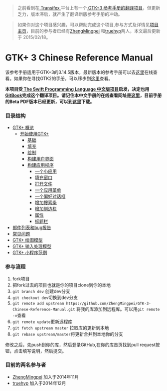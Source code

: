
>之前看到在[ Transifex ](https://www.transifex.com/)平台上有一个[ GTK+3 参考手册的翻译项目](https://www.transifex.com/organization/yetist/dashboard/gtk3-reference-manual)，但更新乏力，版本滞后，就产生了翻译新版参考手册的冲动。

>如果你对这个项目感兴趣，可以帮助完成这个项目,参与方式及详情见[项目主页](https://github.com/ZhengMingpei/GTK-3-Chinese-Reference-Manual)，目前的参与者已经有[ZhengMingpei](https://github.com/ZhengMingpei) 和[truehyp](https://github.com/truehyp)两人，本文最后更新于 2015/02/18。

# GTK+ 3 Chinese Reference Manual

该参考手册适用于GTK+3的3.14.5版本，最新版本的参考手册可以去[这里](http://developer.gnome.org/gtk3/)在线查看。如果你在寻找GTK2的手册，可以移步到[这里](http://developer.gnome.org/gtk2/)查看。

**本项目受[ The Swift Programming Language 中文版项目](https://github.com/numbbbbb/the-swift-programming-language-in-chinese)启发，决定也用[GitBook](https://www.gitbook.io/)完成这个翻译项目。请记住本中文手册的在线查看网址是[这里](http://zhengmingpei.github.io/GTK-3-Chinese-Reference-Manual/)，目前手册的Beta PDF版本已经更新，可以到[这里](https://github.com/ZhengMingpei/GTK-3-Chinese-Reference-Manual/blob/gh-pages/content/Beta1-GTK-3-Chinese-Reference-Manual.pdf)下载。**

### 目录结构

* [GTK+ 概览](content/README.md)
   * [开始使用GTK+](content/gtk+.md)
       * [基础](content/basic.md)
       * [填充](content/packing.md)
       * [绘制](content/drawing.md)
       * [构建用户界面](content/building_ui.md)
       * [构建应用程序](content/building_app.md)
           * [一个小应用](content/building_app/asmallapp.md)
		   * [填充窗口](content/building_app/paddingwindow.md)
		   * [打开文件](content/building_app/openfile.md)
		   * [一个应用菜单](content/building_app/amenu.md)
		   * [一个偏好对话框](content/building_app/dialog.md)
		   * [增加搜索条](content/building_app/searchbar.md)
		   * [增加侧边栏](content/building_app/sidebar.md)
		   * [属性](content/building_app/properties.md)
		   * [标题栏](content/building_app/headerbar.md)
* [邮件列表和bug报告](content/gtk-resources.md)
* [常见问题](content/gtk-questing-index.md)
* [GTK+ 绘图模型](content/chap-drawing-model.md)
* [GTK+ 输入处理模型](content/chap-input-handing.md)
* [GTK+ 小程序范例](content/AppExample/index.md)

### 参与流程

1. fork项目
2. 把fork过去的项目也就是你的项目clone到你的本地
3. `git branch dev` 创建dev分支
4. `git checkout dev`切换到dev分支
5. `git remote add upstream https://github.com/ZhengMingpei/GTK-3-Chinese-Reference-Manual.git` 将我的库添加到远程库。可以用`git remote -v`查看
6. `git remote update`更新远程库
7. `git fetch upstream master` 拉取库的更新到本地
8. `git rebase upstream/master`将更新合并到本地你的分支

修改之后，先push到你的库，然后登录GitHub,在你的库首页找到pull request按钮，点击填写说明，然后提交。


### 目前的两名参与者

* [ZhengMingpei](https://github.com/ZhengMingpei)  加入于2014年11月
* [truehyp](https://github.com/truehyp)  加入于2014年12月




